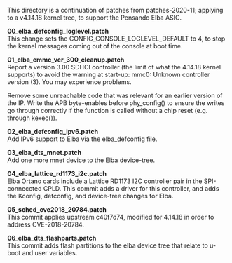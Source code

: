 This directory is a continuation of patches from patches-2020-11; applying
to a v4.14.18 kernel tree, to support the Pensando Elba ASIC.

**00_elba_defconfig_loglevel.patch**<br>
This change sets the CONFIG_CONSOLE_LOGLEVEL_DEFAULT to 4, to stop the
kernel messages coming out of the console at boot time.

**01_elba_emmc_ver_300_cleanup.patch**<br>
Report a version 3.00 SDHCI controller (the limit of what
the 4.14.18 kernel supports) to avoid the warning at start-up:
    mmc0: Unknown controller version (3). You may experience problems.

Remove some unreachable code that was relevant for an earlier
version of the IP.  Write the APB byte-enables before phy_config()
to ensure the writes go through correctly if the function is called
without a chip reset (e.g. through kexec()).

**02_elba_defconfig_ipv6.patch**<br>
Add IPv6 support to Elba via the elba_defconfig file.

**03_elba_dts_mnet.patch**<br>
Add one more mnet device to the Elba device-tree.

**04_elba_lattice_rd1173_i2c.patch**<br>
Elba Ortano cards include a Lattice RD1173 I2C controller pair
in the SPI-conneccted CPLD.  This commit adds a driver for this
controller, and adds the Kconfig, defconfig, and device-tree
changes for Elba.

**05_sched_cve2018_20784.patch**<br>
This commit applies upstream c40f7d74, modified for 4.14.18 in order to address
CVE-2018-20784.

**06_elba_dts_flashparts.patch**<br>
This commit adds flash partitions to the elba device tree that relate to
u-boot and user variables.
